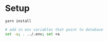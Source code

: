 # Setup

```bash
yarn install

# add in env variables that point to database
set -a; . ../.env; set +a
```
